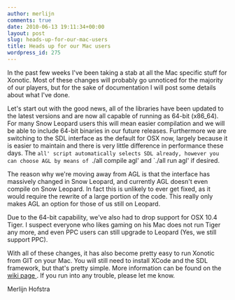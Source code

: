 ```yaml
---
author: merlijn
comments: true
date: 2010-06-13 19:11:34+00:00
layout: post
slug: heads-up-for-our-mac-users
title: Heads up for our Mac users
wordpress_id: 275
---
```


In the past few weeks I've been taking a stab at all the Mac specific stuff for Xonotic. Most of these changes will probably go unnoticed for the majority of our players, but for the sake of documentation I will post some details about what I've done.

Let's start out with the good news, all of the libraries have been updated to the latest versions and are now all capable of running as 64-bit (x86_64). For many Snow Leopard users this will mean easier compilation and we will be able to include 64-bit binaries in our future releases. Furthermore we are switching to the SDL interface as the default for OSX now, largely because it is easier to maintain and there is very little difference in performance these days. The `all' script automatically selects SDL already, however you can choose AGL by means of `./all compile agl' and `./all run agl' if desired.

The reason why we're moving away from AGL is that the interface has massively changed in Snow Leopard, and currently AGL doesn't even compile on Snow Leopard. In fact this is unlikely to ever get fixed, as it would require the rewrite of a large portion of the code. This really only makes AGL an option for those of us still on Leopard.

Due to the 64-bit capability, we've also had to drop support for OSX 10.4 Tiger. I suspect everyone who likes gaming on his Mac does not run Tiger any more, and even PPC users can still upgrade to Leopard (Yes, we still support PPC).

With all of these changes, it has also become pretty easy to run Xonotic from GIT on your Mac. You will still need to install XCode and the SDL framework, but that's pretty simple. More information can be found on the [wiki page ](http://dev.xonotic.org/projects/3/wiki/Repository_Access). If you run into any trouble, please let me know.

Merlijn Hofstra
